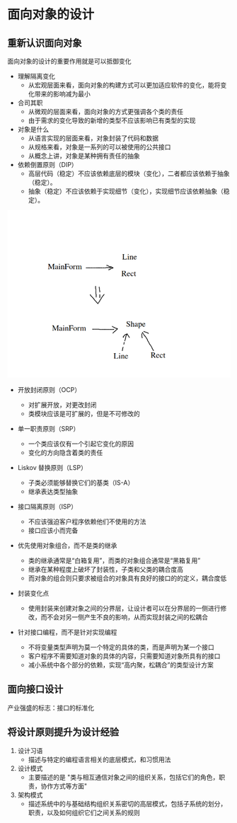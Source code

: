 # 面向对象的设计

## 重新认识面向对象

面向对象的设计的重要作用就是可以抵御变化

* 理解隔离变化
  * 从宏观层面来看，面向对象的构建方式可以更加适应软件的变化，能将变化带来的影响减为最小
* 合司其职
  * 从微观的层面来看，面向对象的方式更强调各个类的责任
  * 由于需求的变化导致的新增的类型不应该影响已有类型的实现
* 对象是什么
  * 从语言实现的层面来看，对象封装了代码和数据
  * 从规格来看，对象是一系列的可以被使用的公共接口
  * 从概念上讲，对象是某种拥有责任的抽象
* 依赖倒置原则（DIP）
  * 高层代码（稳定）不应该依赖底层的模块（变化），二者都应该依赖于抽象（稳定）。
  * 抽象（稳定）不应该依赖于实现细节（变化），实现细节应该依赖抽象（稳定）。

![](./img/dip.png)

* 开放封闭原则（OCP）
  * 对扩展开放，对更改封闭
  * 类模块应该是可扩展的，但是不可修改的

* 单一职责原则（SRP）
  * 一个类应该仅有一个引起它变化的原因
  * 变化的方向隐含着类的责任

* Liskov 替换原则（LSP）
  * 子类必须能够替换它们的基类（IS-A）
  * 继承表达类型抽象
* 接口隔离原则（ISP）
  * 不应该强迫客户程序依赖他们不使用的方法
  * 接口应该小而完备
* 优先使用对象组合，而不是类的继承
  * 类的继承通常是“白箱复用”，而类的对象组合通常是“黑箱复用”
  * 继承在某种程度上破坏了封装性，子类和父类的耦合度高
  * 而对象的组合则只要求被组合的对象具有良好的接口的的定义，耦合度低
* 封装变化点
  * 使用封装来创建对象之间的分界层，让设计者可以在分界层的一侧进行修改，而不会对另一侧产生不良的影响，从而实现封装之间的松耦合
* 针对接口编程，而不是针对实现编程
  * 不将变量类型声明为莫一个特定的具体的类，而是声明为某一个接口
  * 客户程序不需要知道对象的具体的内容，只需要知道对象所具有的接口
  * 减小系统中各个部分的依赖，实现“高内聚，松耦合”的类型设计方案

## 面向接口设计

产业强盛的标志：接口的标准化

## 将设计原则提升为设计经验

1. 设计习语
   * 描述与特定的编程语言相关的底层模式，和习惯用法
2. 设计模式
   * 主要描述的是 "类与相互通信对象之间的组织关系，包括它们的角色，职责，协作方式等方面"
3. 架构模式
   *  描述系统中的与基础结构组织关系密切的高层模式，包括子系统的划分，职责，以及如何组织它们之间关系的规则